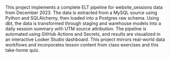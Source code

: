 This project implements a complete ELT pipeline for website_sessions data from December 2023. The data is extracted from a MySQL source using Python and SQLAlchemy, then loaded into a Postgres raw schema. Using dbt, the data is transformed through staging and warehouse models into a daily session summary with UTM source attribution. The pipeline is automated using GitHub Actions and Secrets, and results are visualized in an interactive Looker Studio dashboard. This project mirrors real-world data workflows and incorporates lesson content from class exercises and this take-home quiz.
